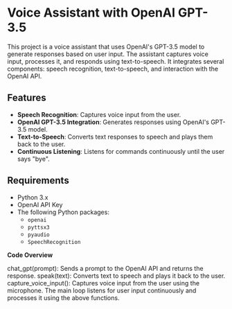 # Voice Assistant with OpenAI GPT-3.5

This project is a voice assistant that uses OpenAI's GPT-3.5 model to generate responses based on user input. The assistant captures voice input, processes it, and responds using text-to-speech. 
It integrates several components: speech recognition, text-to-speech, and interaction with the OpenAI API.

## Features

- **Speech Recognition**: Captures voice input from the user.
- **OpenAI GPT-3.5 Integration**: Generates responses using OpenAI's GPT-3.5 model.
- **Text-to-Speech**: Converts text responses to speech and plays them back to the user.
- **Continuous Listening**: Listens for commands continuously until the user says "bye".

## Requirements

- Python 3.x
- OpenAI API Key
- The following Python packages:
  - `openai`
  - `pyttsx3`
  - `pyaudio`
  - `SpeechRecognition`

**Code Overview**

chat_gpt(prompt): Sends a prompt to the OpenAI API and returns the response.
speak(text): Converts text to speech and plays it back to the user.
capture_voice_input(): Captures voice input from the user using the microphone.
The main loop listens for user input continuously and processes it using the above functions.

